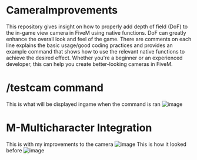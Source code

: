 # CameraImprovements
This repository gives insight on how to properly add depth of field (DoF) to the in-game view camera in FiveM using native functions. DoF can greatly enhance the overall look and feel of the game. There are comments on each line explains the basic usage/good coding practices and provides an example command that shows how to use the relevant native functions to achieve the desired effect. Whether you're a beginner or an experienced developer, this can help you create better-looking cameras in FiveM.

# /testcam command
This is what will be displayed ingame when the command is ran
![image](https://user-images.githubusercontent.com/44146569/229327712-f0977659-c69a-4807-be12-dbe495b40d53.png)

# M-Multicharacter Integration
This is with my improvements to the camera
![image](https://user-images.githubusercontent.com/44146569/229327706-f56c39ee-efde-4a92-8ff8-f88aa5bed1e6.png)
This is how it looked before
![image](https://user-images.githubusercontent.com/44146569/229327774-c6e70bb3-a7ad-4449-9089-8cec534c631c.png)

